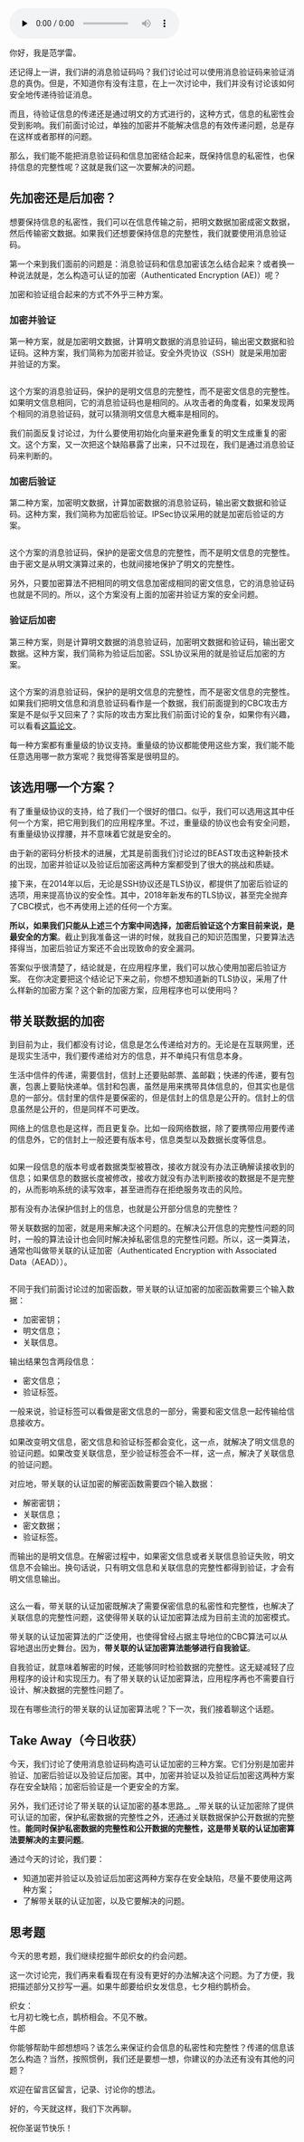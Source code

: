 <audio id="audio" title="14 | 加密数据能够自我验证吗？" controls="" preload="none"><source id="mp3" src="https://static001.geekbang.org/resource/audio/7e/bc/7e033e52fbfae2954222303ee056f0bc.mp3"></audio>

你好，我是范学雷。

还记得上一讲，我们讲的消息验证码吗？我们讨论过可以使用消息验证码来验证消息的真伪。但是，不知道你有没有注意，在上一次讨论中，我们并没有讨论该如何安全地传递待验证消息。

而且，待验证信息的传递还是通过明文的方式进行的，这种方式，信息的私密性会受到影响。我们前面讨论过，单独的加密并不能解决信息的有效传递问题，总是存在这样或者那样的问题。

那么，我们能不能把消息验证码和信息加密结合起来，既保持信息的私密性，也保持信息的完整性呢？这就是我们这一次要解决的问题。

## 先加密还是后加密？

想要保持信息的私密性，我们可以在信息传输之前，把明文数据加密成密文数据，然后传输密文数据。如果我们还想要保持信息的完整性，我们就要使用消息验证码。

第一个来到我们面前的问题是：消息验证码和信息加密该怎么结合起来？或者换一种说法就是，怎么构造可认证的加密（Authenticated Encryption (AE)）呢？

加密和验证组合起来的方式不外乎三种方案。

### 加密并验证

第一种方案，就是加密明文数据，计算明文数据的消息验证码，输出密文数据和验证码。这种方案，我们简称为加密并验证。安全外壳协议（SSH）就是采用加密并验证的方案。

<img src="https://static001.geekbang.org/resource/image/d9/8c/d9b581e531aa5d05ece275a302f4168c.jpeg" alt="">

这个方案的消息验证码，保护的是明文信息的完整性，而不是密文信息的完整性。如果明文信息相同，它的消息验证码也是相同的。从攻击者的角度看，如果发现两个相同的消息验证码，就可以猜测明文信息大概率是相同的。

我们前面反复讨论过，为什么要使用初始化向量来避免重复的明文生成重复的密文。这个方案，又一次把这个缺陷暴露了出来，只不过现在，我们是通过消息验证码来判断的。

### 加密后验证

第二种方案，加密明文数据，计算加密数据的消息验证码，输出密文数据和验证码。这种方案，我们简称为加密后验证。IPSec协议采用的就是加密后验证的方案。

<img src="https://static001.geekbang.org/resource/image/48/a9/481b4ff097445e77b857ed393365a3a9.jpeg" alt="">

这个方案的消息验证码，保护的是密文信息的完整性，而不是明文信息的完整性。由于密文是从明文演算过来的，也就间接地保护了明文的完整性。

另外，只要加密算法不把相同的明文信息加密成相同的密文信息，它的消息验证码也就是不同的。所以，这个方案没有上面的加密并验证方案的安全问题。

### 验证后加密

第三种方案，则是计算明文数据的消息验证码，加密明文数据和验证码，输出密文数据。这种方案，我们简称为验证后加密。SSL协议采用的就是验证后加密的方案。

<img src="https://static001.geekbang.org/resource/image/f5/a8/f5c74b157fe850fb7d2c0d8yye1219a8.jpeg" alt="">

这个方案的消息验证码，保护的是明文信息的完整性，而不是密文信息的完整性。如果我们把明文信息和消息验证码看作是一个数据，我们前面提到的CBC攻击方案是不是似乎又回来了？实际的攻击方案比我们前面讨论的复杂，如果你有兴趣，可以看看[这篇论文](http://citeseerx.ist.psu.edu/viewdoc/download?doi=10.1.1.106.5488&amp;rep=rep1&amp;type=pdf)。

每一种方案都有重量级的协议支持。重量级的协议都能使用这些方案，我们能不能任意选用哪一款方案呢？我觉得答案是很明显的。

## 该选用哪一个方案？

有了重量级协议的支持，给了我们一个很好的借口。似乎，我们可以选用这其中任何一个方案，把它用到我们的应用程序里。不过，重量级的协议也会有安全问题，有重量级协议撑腰，并不意味着它就是安全的。

由于新的密码分析技术的进展，尤其是前面我们讨论过的BEAST攻击这种新技术的出现，加密并验证以及验证后加密这两种方案都受到了很大的挑战和质疑。

接下来，在2014年以后，无论是SSH协议还是TLS协议，都提供了加密后验证的选项，用来提高协议的安全性。其中，2018年新发布的TLS协议，甚至完全抛弃了CBC模式，也不再使用上述的任何一个方案。

**所以，如果我们只能从上述三个方案中间选择，加密后验证这个方案目前来说，是最安全的方案**。截止到我准备这一讲的时候，就我自己的知识范围里，只要算法选择得当，加密后验证方案还不会出现致命的安全漏洞。

答案似乎很清楚了，结论就是，在应用程序里，我们可以放心使用加密后验证方案。 在你决定要把这个结论记下来之前，你想不想知道新的TLS协议，采用了什么样新的加密方案？这个新的加密方案，应用程序也可以使用吗？

## 带关联数据的加密

到目前为止，我们都没有讨论，信息是怎么传递给对方的。无论是在互联网里，还是现实生活中，我们要传递给对方的信息，并不单纯只有信息本身。

生活中信件的传递，需要信封，信封上还要贴邮票、盖邮戳；快递的传递，要有包裹，包裹上要贴快递单。信封和包裹，虽然是用来携带具体信息的，但其实也是信息的一部分。信封里的信件是要保密的，但是信封上的信息是公开的。信封上的信息虽然是公开的，但是同样不可更改。

网络上的信息也是这样，而且更复杂。比如一段网络数据，除了要携带应用要传递的信息外，它的信封上一般还要有版本号，信息类型以及数据长度等信息。

<img src="https://static001.geekbang.org/resource/image/ae/4d/aee58eaa5cdb1b9ec7a63df590f6324d.png" alt="">

如果一段信息的版本号或者数据类型被篡改，接收方就没有办法正确解读接收到的信息；如果信息的数据长度被修改，接收方就没有办法判断接收的数据是不是完整的，从而影响系统的读写效率，甚至进而存在拒绝服务攻击的风险。

那有没有办法保护信封上的信息，也就是公开部分信息的完整性？

带关联数据的加密，就是用来解决这个问题的。在解决公开信息的完整性问题的同时，一般的算法设计也会同时解决掉私密信息的完整性问题。所以，这一类算法，通常也叫做带关联的认证加密（Authenticated Encryption with Associated Data（AEAD））。

<img src="https://static001.geekbang.org/resource/image/e5/46/e5b3fb7f799d6ae2d8fc4276572a0546.jpeg" alt="">

不同于我们前面讨论过的加密函数，带关联的认证加密的加密函数需要三个输入数据：

- 加密密钥；
- 明文信息；
- 关联信息。

输出结果包含两段信息：

- 密文信息；
- 验证标签。

一般来说，验证标签可以看做是密文信息的一部分，需要和密文信息一起传输给信息接收方。

如果改变明文信息，密文信息和验证标签都会变化，这一点，就解决了明文信息的验证问题。如果改变关联信息，至少验证标签会不一样，这一点，解决了关联信息的验证问题。

对应地，带关联的认证加密的解密函数需要四个输入数据：

- 解密密钥；
- 关联信息；
- 密文数据；
- 验证标签。

而输出的是明文信息。在解密过程中，如果密文信息或者关联信息验证失败，明文信息不会输出。换句话说，只有明文信息和关联信息的完整性都得到验证，才会有明文信息输出。

<img src="https://static001.geekbang.org/resource/image/a9/73/a9920f861a3fd6103f3d325ddac8b573.jpeg" alt="">

这么一看，带关联的认证加密既解决了需要保密信息的私密性和完整性，也解决了关联信息的完整性问题，这使得带关联的认证加密算法成为目前主流的加密模式。

带关联的认证加密算法的广泛使用，也使得曾经占据主导地位的CBC算法可以从容地退出历史舞台。因为，**带关联的认证加密算法能够进行自我验证**。

自我验证，就意味着解密的时候，还能够同时检验数据的完整性。这无疑减轻了应用程序的设计和实现压力。有了带关联的认证加密算法，应用程序再也不需要自行设计、解决数据的完整性问题了。

现在有哪些流行的带关联的认证加密算法呢？下一次，我们接着聊这个话题。

## Take Away（今日收获）

今天，我们讨论了使用消息验证码构造可认证加密的三种方案。它们分别是加密并验证、加密后验证以及验证后加密。其中，加密并验证以及验证后加密这两种方案存在安全缺陷；加密后验证是一个更安全的方案。

另外，我们还讨论了带关联的认证加密的基本思路_。_带关联的认证加密除了提供可认证的加密，保护私密数据的完整性之外，还通过关联数据保护公开数据的完整性。**能同时保护私密数据的完整性和公开数据的完整性，这是带关联的认证加密算法要解决的主要问题**。

通过今天的讨论，我们要：

- 知道加密并验证以及验证后加密这两种方案存在安全缺陷，尽量不要使用这两种方案；
- 了解带关联的认证加密，以及它要解决的问题。

## 思考题

今天的思考题，我们继续挖掘牛郎织女的约会问题。

这一次讨论完，我们再来看看现在有没有更好的办法解决这个问题。为了方便，我把描述部分又抄写一遍。如果牛郎要给织女发信息，七夕相约鹊桥会。

> 
<p>织女：<br>
七月初七晚七点，鹊桥相会。不见不散。<br>
牛郎</p>


你能够帮助牛郎想想吗？该怎么来保证约会信息的私密性和完整性？传递的信息该怎么构造？当然，按照惯例，我们还是要想一想，你建议的办法还有没有其他的问题？

欢迎在留言区留言，记录、讨论你的想法。

好的，今天就这样，我们下次再聊。

祝你圣诞节快乐！
